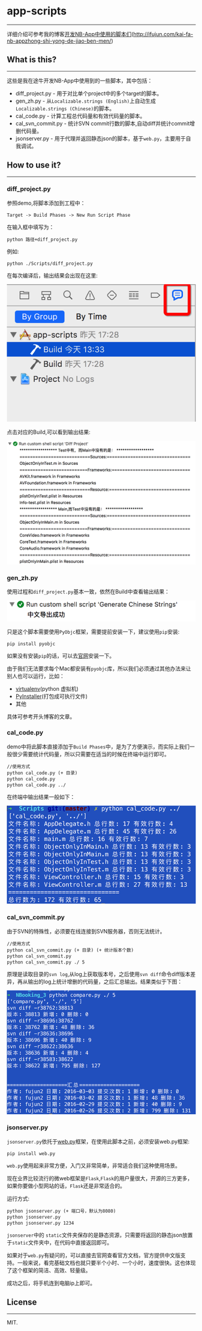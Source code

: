 # app-scripts
---- 

详细介绍可参考我的博客[开发NB-App中使用的脚本们](#)(http://ifujun.com/kai-fa-nb-appzhong-shi-yong-de-jiao-ben-men/)

## What is this?
---- 
这些是我在途牛开发NB-App中使用到的一些脚本，其中包括：

- diff\_project.py - 用于对比单个project中的多个target的脚本。
- gen\_zh.py - 从`Localizable.strings (English)`上自动生成`Localizable.strings (Chinese)`的脚本。
- cal\_code.py - 计算工程总代码量和有效代码量的脚本。
- cal\_svn\_commit.py - 统计SVN commit行数的脚本,自动diff并统计commit增删代码量。
- jsonserver.py - 用于代理并返回静态json的脚本，基于`web.py`，主要用于自我调试。

## How to use it?
---- 
### diff\_project.py

参照demo,将脚本添加到工程中：

	Target -> Build Phases -> New Run Script Phase

在输入框中填写为：

	python 路径+diff_project.py

例如:

	python ./Scripts/diff_project.py

在每次编译后，输出结果会出现在这里:

![image](https://raw.githubusercontent.com/Forkong/app-scripts/master/Screenshots/blogimage_script_diff_location.png)

点击对应的Build,可以看到输出结果:

![image](https://raw.githubusercontent.com/Forkong/app-scripts/master/Screenshots/blogimage_script_diff_result.png)

### gen\_zh.py

使用过程和`diff_project.py`基本一致，依然在Build中查看输出结果：

![image](https://raw.githubusercontent.com/Forkong/app-scripts/master/Screenshots/blogimage_script_gen_zh.png)

只是这个脚本需要使用`PyObjc`框架，需要提前安装一下，建议使用`pip`安装:

	pip install pyobjc
	
如果没有安装`pip`的话，可以去[官网](https://pip.pypa.io/en/stable/)安装一下。

由于我们无法要求每个Mac都安装有`pyobjc`库，所以我们必须通过其他办法来让别人也可以运行，比如：

- [virtualenv](https://github.com/pypa/virtualenv)(python 虚拟机)
- [PyInstaller](https://github.com/pyinstaller/pyinstaller)(打包成可执行文件)
- 其他

具体可参考开头博客的文章。

### cal\_code.py

demo中将此脚本直接添加于`Build Phases`中，是为了方便演示，而实际上我们一般很少需要统计代码量，所以只需要在适当的时候在终端中运行即可。

	//使用方式
	python cal_code.py (+ 目录)
	python cal_code.py 
	python cal_code.py ../
	
在终端中输出结果一般如下：

![image](https://raw.githubusercontent.com/Forkong/app-scripts/master/Screenshots/blogimage_script_code.png)

### cal\_svn\_commit.py  

由于SVN的特殊性，必须要在线连接到SVN服务器，否则无法统计。

    //使用方式
    python cal_svn_commit.py (+ 目录) (+ 统计版本个数)
    python cal_svn_commit.py
    python cal_svn_commit.py ./ 5

原理是读取目录的`svn log`,从log上获取版本号，之后使用`svn diff`命令diff版本差异，再从输出的log上统计增删的代码量，之后汇总输出。结果类似于下图：

![image](https://raw.githubusercontent.com/Forkong/app-scripts/master/Screenshots/blogimage_script_svn.png)

### jsonserver.py

`jsonserver.py`依托于[web.py](http://webpy.org/)框架，在使用此脚本之前，必须安装web.py框架:

    pip install web.py
    
`web.py`使用起来非常方便，入门又非常简单，非常适合我们这种使用场景。

现在业界比较流行的微web框架是`Flask`,`Flask`的用户量很大，开源的三方更多，如果你要做小型网站的话，`Flask`还是非常适合的。

运行方式:
	
	python jsonserver.py (+ 端口号，默认为8080)
	python jsonserver.py 
	python jsonserver.py 1234

`jsonserver`中的	`static`文件夹保存的是静态资源，只需要将返回的静态json放置于`static`文件夹中，在代码中直接返回即可。

如果对于`web.py`有疑问的，可以直接去官网查看官方文档，官方提供中文版支持。一般来说，看完基础文档也就只要半个小时、一个小时，速度很快。这也体现了这个框架的简洁、高效、轻量级。	

成功之后，将手机连到电脑ip上即可。

## License
---- 
MIT.